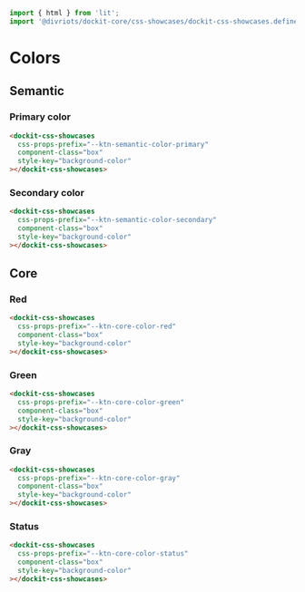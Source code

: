 ```js script
import { html } from 'lit';
import '@divriots/dockit-core/css-showcases/dockit-css-showcases.define.js';
```

# Colors

## Semantic

### Primary color

```html preview-story
<dockit-css-showcases
  css-props-prefix="--ktn-semantic-color-primary"
  component-class="box"
  style-key="background-color"
></dockit-css-showcases>
```

### Secondary color

```html preview-story
<dockit-css-showcases
  css-props-prefix="--ktn-semantic-color-secondary"
  component-class="box"
  style-key="background-color"
></dockit-css-showcases>
```

## Core

### Red

```html preview-story
<dockit-css-showcases
  css-props-prefix="--ktn-core-color-red"
  component-class="box"
  style-key="background-color"
></dockit-css-showcases>
```

### Green

```html preview-story
<dockit-css-showcases
  css-props-prefix="--ktn-core-color-green"
  component-class="box"
  style-key="background-color"
></dockit-css-showcases>
```

### Gray

```html preview-story
<dockit-css-showcases
  css-props-prefix="--ktn-core-color-gray"
  component-class="box"
  style-key="background-color"
></dockit-css-showcases>
```

### Status

```html preview-story
<dockit-css-showcases
  css-props-prefix="--ktn-core-color-status"
  component-class="box"
  style-key="background-color"
></dockit-css-showcases>
```
